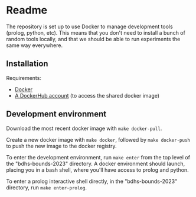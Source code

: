 # Readme

The repository is set up to use Docker to manage development tools (prolog, python, 
etc). This means that you don't need to install a bunch of random tools locally, and 
that we should be able to run experiments the same way everywhere.

## Installation

Requirements:

- [Docker](https://docs.docker.com/get-docker/)
- [A DockerHub account](https://hub.docker.com/) (to access the shared docker image)

## Development environment

Download the most recent docker image with `make docker-pull`. 

Create a new docker image with `make docker`, followed by `make docker-push` to push
the new image to the docker registry.

To enter the development environment, run `make enter` from the top level of the
"bdhs-bounds-2023" directory. A docker environment should launch, placing you in a
bash shell, where you'll have access to prolog and python.

To enter a prolog interactive shell directly, in the "bdhs-bounds-2023"
directory, run `make enter-prolog`.
